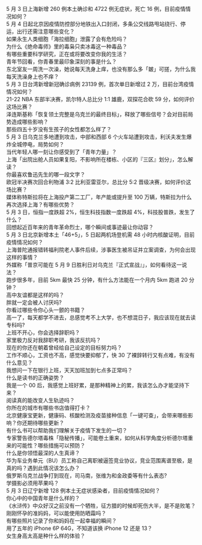 5 月 3 日上海新增 260 例本土确诊和 4722 例无症状，死亡 16 例，目前疫情情况如何？  
5 月 4 日起北京因疫情防控部分地铁出入口封闭，多条公交线路甩站绕行、停运，出行还需注意哪些变化？  
如果永生人类细胞「海拉细胞」泄露了会有危险吗？  
为什么《绝命毒师》里的毒枭只卖冰毒这一种毒品？  
有哪些重要科学研究，正在或将要改变你我的生活？  
青年节回看，你青春里最印象深刻的事是什么？  
东北室友一周洗一次澡，她说每天洗身上痒，也没有那么多「皴」可搓，为什么我每天洗澡身上也不痒？  
5 月 3 日台湾新增新冠确诊病例 23139 例，首次单日新增过 2 万，目前台湾疫情情况如何？  
21-22 NBA 东部半决赛，凯尔特人总比分 1:1 雄鹿，双探花合砍 59 分，如何评价这场比赛？  
泽连斯基称「恢复领土完整是乌克兰的最终目标」，释放了哪些信号？会对目前局势造成哪些影响？  
那些四五十岁没有生孩子的女性都怎么样了？  
5 月 3 日乌克兰多地遭到攻击，中部和西部 6 个火车站遭到攻击，利沃夫发生爆炸全城停电，局势如何？  
当代年轻人哪一刻让你感受到了「青年力量」？  
上海「出院出舱人员如果复阳，不影响所在楼栋、小区的『三区』划分」，怎么解读？  
你最喜欢鲁迅先生的哪一段文字？  
欧冠半决赛次回合利物浦 3:2 比利亚雷亚尔，总比分 5:2 晋级决赛，如何评价这场比赛？  
媒体称特斯拉将在上海投产第二工厂，年产能或提升至 100 万辆，特斯拉为什么再次选择上海？有哪些优势？  
5 月 3 日，恒指一度跌超 2%，恒生科技指数一度跌超 4%，科技股普跌，发生了什么？  
回想起近百年来的青年革命烈士，哪个瞬间或事迹最让你动容？  
5 月 3 日北京新增本土「46+5」，5 日起两机场登机需 48 小时内核酸证明，目前疫情情况如何？  
上海普陀通报错转福利院老人事件后续，涉事医生被吊证并立案调查，为何会出现这样的事情？  
外媒称「普京可能在 5 月 9 日胜利日对乌克兰『正式宣战』」，如何看待这一说法？  
跑步很多年，目前 5km 最快 25 分钟，有什么方法能在一个月内 5km 跑进 20 分钟？  
高中友谊都是这样的吗？  
胖就一定会被人讨厌吗?  
你看过哪些令你心头一颤的书籍？  
高一了，每天都学不进去，总感觉考不上大学，也不想混日子，我应该现在就去读专科吗?  
上班不开心，你会选择辞职吗？  
家里极力反对我辞职考研，我该反抗吗？  
现在的你还在朝着曾经给自己设定的目标努力吗？  
工作不顺心，工资也不高，感觉快要抑郁了，快 30 了裸辞转行又有点难，有没有什么意见？  
我想问一下在银行上班，天天加班加到七点多正常吗？  
什么是读书的正确姿势？  
我是一个 00 后，我感觉上班好累，是那种精神上的累，我该怎么办才能坚持下来？  
阅读真的能改变人生轨迹吗？  
你所在的城市有哪些书店值得打卡？  
北京健康宝更新，健康码、核酸检测及疫苗接种信息「一键可查」，会带来哪些影响？你还期待哪些更新？  
有什么书可以帮助我们理解关于疫情下发生的一切？  
专家警告德尔塔毒株「隐秘传播」，可能卷土重来，如何从科学角度分析德尔塔重来的可能性？哪些措施可以预防？  
什么是你领悟最深的人生真谛？  
华为车业务单元（BU）员工称自己离职被逼签竞业协议，竞业范围离谱至极，是真的吗？遇到此情况该怎么办？  
俄罗斯乌克兰战争打到现在，司马南，张维为和金政委等有什么表态?  
学摄影必须用苹果吗？  
5 月 3 日辽宁新增 128 例本土无症状感染者，目前疫情情况如何？  
你心中的中国青年是什么样的？  
《水浒传》中众好汉之前没有一个牺牲，征方腊的时候却死伤大半，是不是败笔？  
刚刚怀孕的准妈妈，可以能使用防晒霜吗？  
有哪些照片记录了你和妈妈在一起幸福的瞬间？  
用了五年的 iPhone 6P 64G，不知道该换 iPhone 12 还是 13？  
女生身高太高是种什么样的体验？  
